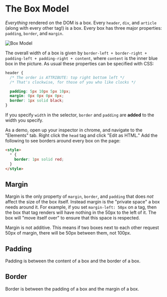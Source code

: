 # The Box Model

_Everything_ rendered on the DOM is a box. Every `header`,
`div`, and `article` (along with every other tag!) is a box. Every box
has three major properties: `padding`, `border`, and `margin`.

![Box Model](http://assets.aaonline.io/fullstack/html-css/assets/box_model.png?raw=true)

The overall width of a box is given by `border-left + border-right +
padding-left + padding-right + content`, where `content` is the inner
blue box in the picture. As usual these properties can be specified with CSS:

```css
header {
  /* The order is ATTRIBUTE: top right bottom left */
  /* That's clockwise, for those of you who like clocks */

  padding: 5px 10px 5px 10px;
  margin: 0px 0px 0px 0px;
  border: 1px solid black;
}
```

If you specify `width` in the selector, `border` and `padding` are
**added** to the width you specify.

As a demo, open up your inspector in chrome, and navigate to the
"Elements" tab. Right click the `head` tag and click "Edit as HTML."
Add the following to see borders around every box on the page:

```html
<style>
  * {
    border: 1px solid red;
  }
</style>
```

## Margin

Margin is the only property of `margin`, `border`, and `padding`
that does _not_ affect the size of the box itself. Instead margin is
the "private space" a box needs around it. For example, if you set
`margin-left: 50px` on a tag, then the box that tag renders will have
nothing in the 50px to the left of it. The box will "move itself over"
to ensure that this space is respected.

Margin is not additive. This means if two boxes next to each other
request 50px of margin, there will be 50px between them, not 100px.

## Padding

Padding is between the content of a box and the border of a box.

## Border

Border is between the padding of a box and the margin of a box.
